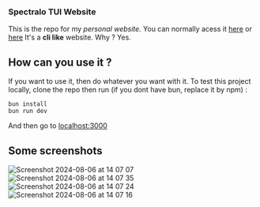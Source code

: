### Spectralo TUI Website

This is the repo for my *personal website.*
You can normally acess it [here](https://spectralo.hackclub.app/) or [here](https://spectralo.me/)
It's a **cli like** website. Why ? Yes.

## How can you use it ?

If you want to use it, then do whatever you want with it. 
To test this project locally, clone the repo then run (if you dont have bun, replace it by npm) :
```
bun install
bun run dev
```
And then go to [localhost:3000](http://localhost:3000/)

## Some screenshots

![Screenshot 2024-08-06 at 14 07 07](https://github.com/user-attachments/assets/d91dfdc4-05e3-43a7-ab15-89edbfe4ecc3)
![Screenshot 2024-08-06 at 14 07 35](https://github.com/user-attachments/assets/864f2b5c-e4ab-4518-826b-e1accc7564a3)
![Screenshot 2024-08-06 at 14 07 24](https://github.com/user-attachments/assets/18e95871-2595-41ee-83dd-f62912b99073)
![Screenshot 2024-08-06 at 14 07 16](https://github.com/user-attachments/assets/90ec7540-2d12-4609-8b82-62b16cf11c8b)

